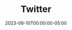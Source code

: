 ---
layout: ext_single
title: Twitter
slug: twitter
desc: Send, retrieve and monitor Tweets straight from SAMMI 
category: social
date: '2023-06-10T00:00:00-05:00'
permalink: extensions/social/:slug
download_url: https://christinak.itch.io/sammi-twitter
icon_local: twitter.png
screenshots_local: twitter_deck.png
developer_name: Christina K. 
developer_url: https://christinak.itch.io
version: 2.0
sammi_version: 2023.2.1
platform: Any
overview: |

    Send Tweets and update your Twitter profile directly from SAMMI.

    **Features**
    - Tweet
    - Reply to Tweets
    - Create Polls
    - Delete Tweets
    - Update your Profile information, including your profile image and banner
    - Get profile information, such as your followers, latest tweet etc.

setup: |

    <div class="alert alert-warning" role="alert">    {% include alert.html text="Updating from a previous 1.X Twitter version? Please completely uninstall the current Twitter extension by navigating to SAMMI Core-Bridge-Uninstall extension, and delete the premade Twitter deck before proceeding. The commands names have changed, none of your existing commands will work anymore." type="warning" %} </div>

    1. Install the extension. You can follow the [Extension Install Guide](https://sammi.solutions/extensions/install).
    2. Log into Twitter
        - Go to your Bridge - Twitter Tab.
        - Click on Login select Open or Copy Twitter URL (and open it).
        - Copy your provided PIN
        - Fill out the "Enter PIN" input field and click on Authenticate. Once it says `Logged in`, you're all good to go.
    3. It's **strongly recommended** to get your own credentials, as the default ones have a quota limit applicable to all users using the extension. 
        [video](https://www.youtube.com/embed/zyQHPFsZM2A)[/video]
    4. You can now use Tweet commands directly from your SAMMI. Open the premade deck and read comments with instructions in each button. 
privacy_collect: false
---